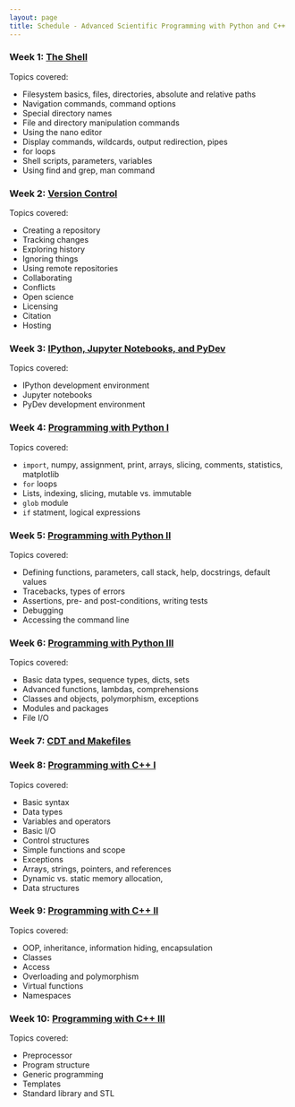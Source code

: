 ```yaml
---
layout: page
title: Schedule - Advanced Scientific Programming with Python and C++
---
```


### Week 1: [The Shell](http://swcarpentry.github.io/shell-novice)

Topics covered:

* Filesystem basics, files, directories, absolute and relative paths
* Navigation commands, command options
* Special directory names
* File and directory manipulation commands
* Using the nano editor
* Display commands, wildcards, output redirection, pipes
* for loops
* Shell scripts, parameters, variables
* Using find and grep, man command

### Week 2: [Version Control](http://swcarpentry.github.io/shell-novice)

Topics covered:

* Creating a repository
* Tracking changes
* Exploring history
* Ignoring things
* Using remote repositories
* Collaborating
* Conflicts
* Open science
* Licensing
* Citation
* Hosting

### Week 3: [IPython, Jupyter Notebooks, and PyDev]()

Topics covered:

* IPython development environment
* Jupyter notebooks
* PyDev development environment

### Week 4: [Programming with Python I](http://swcarpentry.github.io/python-novice-inflammation)

Topics covered:

* `import`, numpy, assignment, print, arrays, slicing, comments, statistics, matplotlib
* `for` loops
* Lists, indexing, slicing, mutable vs. immutable
* `glob` module
* `if` statment, logical expressions

### Week 5: [Programming with Python II](http://swcarpentry.github.io/python-novice-inflammation)

Topics covered:

* Defining functions, parameters, call stack, help, docstrings, default values
* Tracebacks, types of errors
* Assertions, pre- and post-conditions, writing tests
* Debugging
* Accessing the command line

### Week 6: [Programming with Python III]()

Topics covered:

* Basic data types, sequence types, dicts, sets
* Advanced functions, lambdas, comprehensions
* Classes and objects, polymorphism, exceptions
* Modules and packages
* File I/O

### Week 7: [CDT and Makefiles]()

### Week 8: [Programming with C++ I]()

Topics covered:

* Basic syntax
* Data types
* Variables and operators
* Basic I/O
* Control structures
* Simple functions and scope
* Exceptions
* Arrays, strings, pointers, and references
* Dynamic vs. static memory allocation, 
* Data structures

### Week 9: [Programming with C++ II]()

Topics covered:

* OOP, inheritance, information hiding, encapsulation
* Classes
* Access
* Overloading and polymorphism
* Virtual functions
* Namespaces

### Week 10: [Programming with C++ III]()

Topics covered:

* Preprocessor
* Program structure
* Generic programming
* Templates
* Standard library and STL
